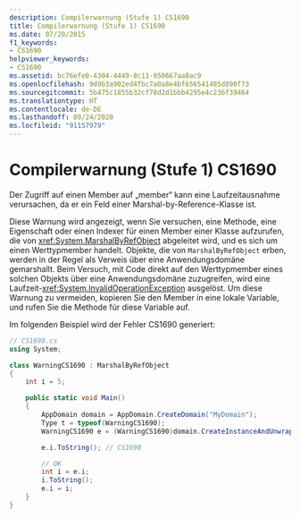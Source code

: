 ```yaml
---
description: Compilerwarnung (Stufe 1) CS1690
title: Compilerwarnung (Stufe 1) CS1690
ms.date: 07/20/2015
f1_keywords:
- CS1690
helpviewer_keywords:
- CS1690
ms.assetid: bc76efe0-4304-4449-8c11-950667aa8ac9
ms.openlocfilehash: 9d9b3a902ed4fbc7a0a8e4bf656541485d890f73
ms.sourcegitcommit: 5b475c1855b32cf78d2d1bbb4295e4c236f39464
ms.translationtype: HT
ms.contentlocale: de-DE
ms.lasthandoff: 09/24/2020
ms.locfileid: "91157979"
---
```

# <a name="compiler-warning-level-1-cs1690"></a>Compilerwarnung (Stufe 1) CS1690

Der Zugriff auf einen Member auf „member“ kann eine Laufzeitausnahme verursachen, da er ein Feld einer Marshal-by-Reference-Klasse ist.  
  
 Diese Warnung wird angezeigt, wenn Sie versuchen, eine Methode, eine Eigenschaft oder einen Indexer für einen Member einer Klasse aufzurufen, die von <xref:System.MarshalByRefObject> abgeleitet wird, und es sich um einen Werttypmember handelt. Objekte, die von `MarshalByRefObject` erben, werden in der Regel als Verweis über eine Anwendungsdomäne gemarshallt. Beim Versuch, mit Code direkt auf den Werttypmember eines solchen Objekts über eine Anwendungsdomäne zuzugreifen, wird eine Laufzeit-<xref:System.InvalidOperationException> ausgelöst. Um diese Warnung zu vermeiden, kopieren Sie den Member in eine lokale Variable, und rufen Sie die Methode für diese Variable auf.
  
 Im folgenden Beispiel wird der Fehler CS1690 generiert:  
  
```csharp  
// CS1690.cs  
using System;

class WarningCS1690 : MarshalByRefObject
{
    int i = 5;

    public static void Main()
    {
        AppDomain domain = AppDomain.CreateDomain("MyDomain");
        Type t = typeof(WarningCS1690);
        WarningCS1690 e = (WarningCS1690)domain.CreateInstanceAndUnwrap(t.Assembly.FullName,t.FullName);

        e.i.ToString(); // CS1690

        // OK  
        int i = e.i;
        i.ToString();
        e.i = i;
    }
}
```
